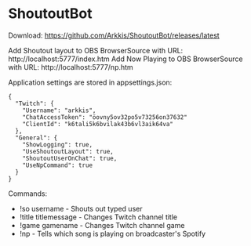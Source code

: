# ShoutoutBot

Download: https://github.com/Arkkis/ShoutoutBot/releases/latest

Add Shoutout layout to OBS BrowserSource with URL: http://localhost:5777/index.htm
Add Now Playing to OBS BrowserSource with URL: http://localhost:5777/np.htm

Application settings are stored in appsettings.json:
```
{
  "Twitch": {
    "Username": "arkkis",
    "ChatAccessToken": "öovny5ov32po5v73256on37632"
    "ClientId": "k6tali5k6bvilak43b6vl3aik64va"
  },
  "General": {
    "ShowLogging": true,
    "UseShoutoutLayout": true,
    "ShoutoutUserOnChat": true,
    "UseNpCommand": true
  }
}
```

Commands:
- !so username - Shouts out typed user
- !title titlemessage - Changes Twitch channel title
- !game gamename - Changes Twitch channel game
- !np - Tells which song is playing on broadcaster's Spotify
